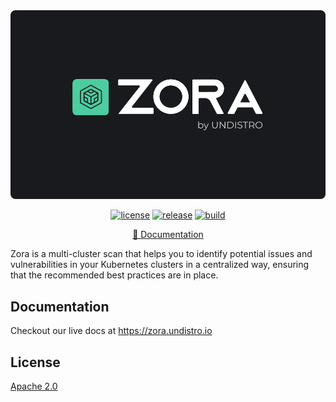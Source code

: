 <div align="center">
<img src="docs/assets/logo-github.png">

[![license](https://img.shields.io/github/license/getupio-undistro/zora)](https://github.com/getupio-undistro/zora/blob/main/LICENSE)
[![release](https://img.shields.io/github/v/release/getupio-undistro/zora?display_name=tag&sort=semver)](https://github.com/getupio-undistro/zora/releases)
[![build](https://github.com/getupio-undistro/zora/actions/workflows/build.yml/badge.svg?event=workflow_dispatch)](https://github.com/getupio-undistro/zora/actions/workflows/build.yml)

[📖 Documentation](https://zora.undistro.io)
</div>

Zora is a multi-cluster scan that helps you to identify potential issues and vulnerabilities
in your Kubernetes clusters in a centralized way, ensuring that the recommended best practices are in place.

## Documentation

Checkout our live docs at https://zora.undistro.io

## License

[Apache 2.0](LICENSE)
